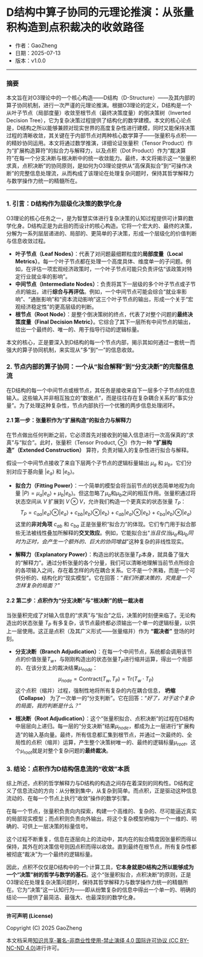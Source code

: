 # **D结构中算子协同的元理论推演：从张量积构造到点积裁决的收敛路径**

- 作者：GaoZheng
- 日期：2025-07-13
- 版本：v1.0.0

---

### 摘要

本文旨在对O3理论中的一个核心构造——D结构（D-Structure）——及其内部的算子协同机制，进行一次严谨的元理论推演。根据O3理论的定义，D结构是一个从叶子节点（局部度量）收敛至根节点（最终决策度量）的倒决策树（Inverted Decision Tree），它为复杂决策过程提供了结构化的数学建模。本文的核心论点是，D结构之所以能够兼顾对现实世界的高度复杂性进行建模，同时又能保持决策过程的清晰收敛，其关键在于内部节点对两种核心数学算子——张量积与点积——的精妙协同运用。本文将通过数学推演，详细论证张量积（Tensor Product）作为“扩展构造算符”的拟合力与解释力，以及点积（Dot Product）作为“裁决算符”在每一个分支决断与根决断中的统一收敛能力。最终，本文将揭示这一“张量积求真，点积决断”的协同原则，是如何为O3理论提供从“高保真拟合”到“可操作决断”的完整信息处理流，从而构成了该理论在处理复杂问题时，保持其哲学解释力与数学操作力统一的精髓所在。

---

### **1. 引言：D结构作为层级化决策的数学化身**

O3理论的核心任务之一，是为智慧实体进行复杂决策的认知过程提供可计算的数学化身。D结构正是为此目的而设计的核心构造。它将一个宏大的、最终的决策，分解为一系列层层递进的、局部的、更简单的子决策，形成一个层级化的价值判断与信息收敛过程。

* **叶子节点（Leaf Nodes）**：代表了对问题最细颗粒度的**局部度量（Local Metrics）**。每一个叶子节点都在处理一个高度具体、维度单一的子问题。例如，在评估一项宏观经济政策时，一个叶子节点可能只负责评估“该政策对特定行业就业率的影响”。
* **中间节点（Intermediate Nodes）**：负责将其下一层级的多个叶子节点或子节点的输出，进行**综合与再评估**。例如，一个中间节点可能会综合“就业率影响”、“通胀影响”和“资本流动影响”这三个叶子节点的输出，形成一个关于“宏观经济稳定性”的更高层级的判断。
* **根节点（Root Node）**：是整个倒决策树的终点，代表了对整个问题的**最终决策度量（Final Decision Metric）**。它综合了其下一层所有中间节点的输出，给出一个最终的、唯一的、用于指导行动的逻辑标量。

本文的核心，正是要深入到D结构的每一个节点内部，揭示其如何通过一套统一而强大的算子协同机制，来实现从“多”到“一”的信息收敛。

### **2. 节点内部的算子协同：一个从“拟合解释”到“分支决断”的完整信息流**

在D结构的每一个中间节点或根节点，其任务是接收来自下一层多个子节点的信息输入。这些输入并非相互独立的“数据点”，而是往往存在复杂耦合关系的“事实分量”。为了处理这种复杂性，节点内部执行一个优雅的两步信息处理闭环。

#### **2.1 第一步：张量积作为“扩展构造”的拟合力与解释力**

在节点做出任何判断之前，它必须首先对接收到的输入信息进行一次高保真的“求真”与“拟合”。此时，张量积（Tensor Product, $\otimes$）作为一种 **“扩展构造”（Extended Construction）** 算符，负责对输入的复杂性进行拟合与解释。

假设一个中间节点接收了来自下层两个子节点的逻辑标量输出 $\mu_a$ 和 $\mu_b$，它们分别对应于基向量 $|e_a\rangle$ 和 $|e_b\rangle$。

* **拟合力（Fitting Power）**：一个简单的模型会将当前节点的状态简单地视为向量 $|P\rangle = \mu_a |e_a\rangle + \mu_b |e_b\rangle$。但这忽略了$\mu_a$和$\mu_b$之间的相互作用。张量积通过将状态空间从 $V$ 扩展到 $V \otimes V$，允许我们构造一个更真实的状态张量 $T_P$：
    $$T_P = c_{aa}|e_a\rangle \otimes |e_a\rangle + c_{bb}|e_b\rangle \otimes |e_b\rangle + c_{ab}|e_a\rangle \otimes |e_b\rangle + c_{ba}|e_b\rangle \otimes |e_a\rangle$$
    这里的**非对角项** $c_{ab}$ 和 $c_{ba}$ 正是张量积“拟合力”的体现。它们专门用于拟合那些无法被线性叠加所解释的**交叉效应**。例如，它能拟合出“*当且仅当$\mu_a$和$\mu_b$同时为正时，会产生一个额外的、巨大的协同增益*”这种复杂的非线性现实。

* **解释力（Explanatory Power）**：构造出的状态张量$T_P$本身，就具备了强大的“解释力”。通过分析张量的各个分量，我们可以清晰地理解当前节点所综合的各项输入之间，存在着怎样的内在耦合关系。它不是一个黑箱，而是一个可供分析的、结构化的“现实模型”。它在回答：“*我们所要决策的，究竟是一个怎样复杂的局面？*”

#### **2.2 第二步：点积作为“分支决断”与“根决断”的统一裁决者**

当张量积完成了对输入信息的“求真”与“拟合”之后，决策的时刻便来临了。无论构造出的状态张量 $T_P$ 有多复杂，该节点最终都必须输出一个单一的逻辑标量，以供上一层使用。这正是点积（及其广义形式——张量缩并）作为 **“裁决者”** 登场的时刻。

* **分支决断（Branch Adjudication）**：在每一个中间节点，系统都会调用该节点的价值张量$T_w$，与刚刚构造出的状态张量$T_P$进行缩并运算，得出一个局部的、在该分支上的裁决结果$\mu_{node}$：
    $$\mu_{node} = \text{Contract}(T_w, T_P) = \text{Tr}(T_w \cdot T_P)$$
    这个点积（缩并）过程，强制性地将所有复杂的内在耦合信息， **坍缩（Collapse）** 为了一次单一的“分支判断”。它在回答：“*好了，对于这个复杂的局面，我的判断是什么？*”

* **根决断（Root Adjudication）**：这个“张量积拟合、点积决断”的过程在D结构中层层向上递归。每一层的“分支决断”结果$\mu_{node}$，都成为上一层进行“扩展构造”的输入基向量。最终，所有信息都汇集到根节点，并通过一次最终的、全局性的点积（缩并）运算，产生整个决策树唯一的、最终的逻辑标量$\mu_{root}$。这个$\mu_{root}$就是对整个复杂问题的**最终裁决**。

### **3. 结论：点积作为D结构信息流的“收敛”本质**

综上所述，点积的哲学解释力与D结构的构造之间存在着深刻的同构性。D结构定义了信息流动的方向：从分散到集中，从复杂到简单。而点积，正是驱动这种信息流动的、在每一个节点上执行“收敛”操作的数学引擎。

在每一个节点，张量积负责向内探索，构建一个高维的、复杂的、尽可能逼近真实的局部现实模型；而点积则负责向外输出，将这个复杂模型坍缩为一个一维的、明确的、可供上一层决策的标量信号。

这个过程不断重复，信息在逐层向上的流动中，其内在的拟合精度因张量积而得以保持，其外在的决策信号则因点积而得以收敛。直到最终在根节点，所有复杂性都被彻底“裁决”为一个最终的逻辑标量。

因此，点积不仅仅是D结构中的一个计算工具，**它本身就是D结构之所以能够成为一个“决策”树的哲学与数学的基石**。这个“张量积拟合，点积决断”的原则，正是O3理论在处理复杂决策问题时，保持其哲学解释力与数学操作力统一的精髓所在。它为“决策”这一认知行为——即从纷繁复杂的信息中得出一个单一的、明确的结论——提供了最简洁、最强大、也最深刻的数学化身。

---

**许可声明 (License)**

Copyright (C) 2025 GaoZheng 

本文档采用[知识共享-署名-非商业性使用-禁止演绎 4.0 国际许可协议 (CC BY-NC-ND 4.0)](https://creativecommons.org/licenses/by-nc-nd/4.0/deed.zh-Hans)进行许可。
